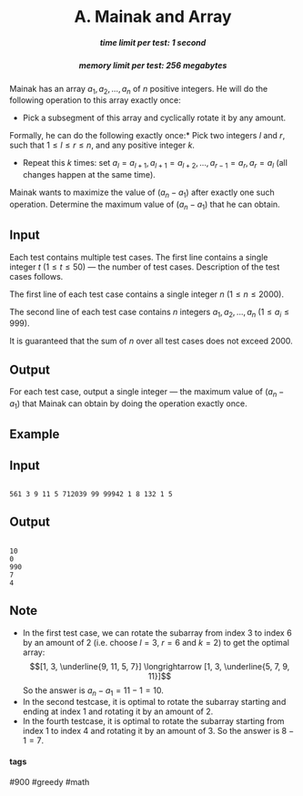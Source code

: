 <h1 style='text-align: center;'> A. Mainak and Array</h1>

<h5 style='text-align: center;'>time limit per test: 1 second</h5>
<h5 style='text-align: center;'>memory limit per test: 256 megabytes</h5>

Mainak has an array $a_1, a_2, \ldots, a_n$ of $n$ positive integers. He will do the following operation to this array exactly once:

* Pick a subsegment of this array and cyclically rotate it by any amount.

 Formally, he can do the following exactly once:* Pick two integers $l$ and $r$, such that $1 \le l \le r \le n$, and any positive integer $k$.
* Repeat this $k$ times: set $a_l=a_{l+1}, a_{l+1}=a_{l+2}, \ldots, a_{r-1}=a_r, a_r=a_l$ (all changes happen at the same time).

Mainak wants to maximize the value of $(a_n - a_1)$ after exactly one such operation. Determine the maximum value of $(a_n - a_1)$ that he can obtain.

## Input

Each test contains multiple test cases. The first line contains a single integer $t$ ($1 \le t \le 50$) — the number of test cases. Description of the test cases follows.

The first line of each test case contains a single integer $n$ ($1 \le n \le 2000$).

The second line of each test case contains $n$ integers $a_1, a_2, \ldots, a_n$ ($1 \le a_i \le 999$).

It is guaranteed that the sum of $n$ over all test cases does not exceed $2000$.

## Output

For each test case, output a single integer — the maximum value of $(a_n - a_1)$ that Mainak can obtain by doing the operation exactly once.

## Example

## Input


```

561 3 9 11 5 712039 99 99942 1 8 132 1 5
```
## Output


```

10
0
990
7
4

```
## Note

* In the first test case, we can rotate the subarray from index $3$ to index $6$ by an amount of $2$ (i.e. choose $l = 3$, $r = 6$ and $k = 2$) to get the optimal array: $$[1, 3, \underline{9, 11, 5, 7}] \longrightarrow [1, 3, \underline{5, 7, 9, 11}]$$ So the answer is $a_n - a_1 = 11 - 1 = 10$.
* In the second testcase, it is optimal to rotate the subarray starting and ending at index $1$ and rotating it by an amount of $2$.
* In the fourth testcase, it is optimal to rotate the subarray starting from index $1$ to index $4$ and rotating it by an amount of $3$. So the answer is $8 - 1 = 7$.


#### tags 

#900 #greedy #math 